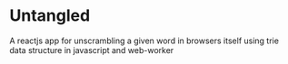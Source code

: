 # Untangled
A reactjs app for unscrambling a given word in browsers itself using trie data structure in javascript and web-worker
